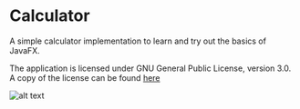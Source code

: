# Calculator

A simple calculator implementation to learn and try out the basics of JavaFX.

The application is licensed under GNU General Public License, version 3.0. A copy of the license can be found [here](https://www.gnu.org/licenses/gpl-3.0-standalone.html)

![alt text](https://www.gnu.org/graphics/gplv3-127x51.png "GPL License V3.0")
